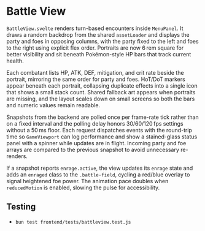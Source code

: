 # Battle View

`BattleView.svelte` renders turn-based encounters inside `MenuPanel`. It draws a
random backdrop from the shared `assetLoader` and displays the party and foes in
opposing columns, with the party fixed to the left and foes to the right using
explicit flex order. Portraits are now 6 rem square for better visibility and sit
beneath Pokémon-style HP bars that track current health.

Each combatant lists HP, ATK, DEF, mitigation, and crit rate beside the portrait, mirroring the same order for party and foes. HoT/DoT markers appear beneath each portrait, collapsing duplicate effects into a single icon that shows a small stack count. Shared fallback art appears when portraits are missing, and the layout scales down on small screens so both the bars and numeric values remain readable.

Snapshots from the backend are polled once per frame-rate tick rather than on a
fixed interval and the polling delay honors 30/60/120 fps settings without a
50 ms floor. Each request dispatches events with the round-trip time so
`GameViewport` can log performance and show a stained-glass status panel with a
spinner while updates are in flight. Incoming party and foe arrays are compared
to the previous snapshot to avoid unnecessary re-renders.

If a snapshot reports `enrage.active`, the view updates its `enrage` state and
adds an `enraged` class to the `.battle-field`, cycling a red/blue overlay to
signal heightened foe power. The animation pace doubles when `reducedMotion` is
enabled, slowing the pulse for accessibility.

## Testing
- `bun test frontend/tests/battleview.test.js`
